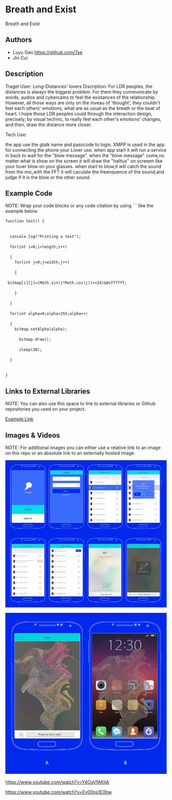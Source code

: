 # Breath and Exist
Breath and Exist

## Authors

- Luyu Gao https://github.com/7se
- Jin Cui


## Description


Traget User: Long-Distances' lovers
Discription: For LDR peoples, the distances is always the biggest problem. For them they communicate by words, audios and cybercams to feel the existances of the relationship. However, all those ways are only on the niveau of 'thought', they couldn't feel each others' emotions, what are as usual as the breath or the beat of heart. I hope those LDR peoples could through the interaction design, precisely, by visual technic, to really feel each other's emotions' changes, and then, draw the distance more closer. 

Tech Use:


the app use the gtalk name and passcode to login.
XMPP is used in the app for connecting the phone your Lover use.
when app start it will run a service in back to wait for the "blow message".
when the "blow message" come,no matter what is show on the screen it will draw the "halitus" on screeen like your lover blow on your glasses.
when start to blow,it will catch the sound from the mic,with the FFT it will caculate the freenquence of the sound,and judge if it is the blow or the other sound.



## Example Code
NOTE: Wrap your code blocks or any code citation by using ``` like the example below.
``` 
function test() {


  console.log("Printing a test");

  for(int i=0;i<length;i++)

  {
    for(int j=0;j<width;j++)

    {
     
 bitmap[i][j]=(Math.sin(i*Math.cos(j))<<24)&0xffffff;

    }

  }

  for(int alpha=0;alpha<255;alpha++)

  {
    bitmap.setAlpha(alpha);

      bitmap.draw();
  
      sleep(30);

  }


}

```
## Links to External Libraries
 NOTE: You can also use this space to link to external libraries or Github repositories you used on your project.

[Example Link](https://github.com/rtreffer/asmack "asmack")


## Images & Videos
NOTE: For additional images you can either use a relative link to an image on this repo or an absolute link to an externally hosted image.

![Example Image](project_images/3p1.png?raw=true "Example Image")

![Example Image](project_images/4p2.png?raw=true "Example Image")

https://www.youtube.com/watch?v=Y4OsVfAKIjA

https://www.youtube.com/watch?v=Ev00ns1E0hw
